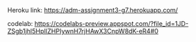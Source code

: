 Heroku link: https://adm-assignment3-g7.herokuapp.com/


codelab: https://codelabs-preview.appspot.com/?file_id=1JD-ZSgb1jhl5HpIlZHPIywnH7rjHAwX3CnpW8dK-eR4#0
